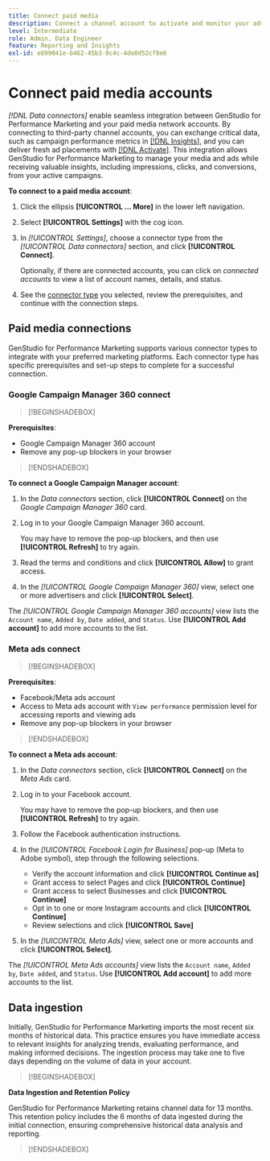 ```yaml
---
title: Connect paid media
description: Connect a channel account to activate and monitor your ads and media with Adobe GenStudio for Performance Marketing.
level: Intermediate
role: Admin, Data Engineer
feature: Reporting and Insights
exl-id: e699041e-b462-45b3-8c4c-4de0d52cf0e6
---
```

# Connect paid media accounts

_[!DNL Data connectors]_ enable seamless integration between GenStudio for Performance Marketing and your paid media network accounts. By connecting to third-party channel accounts, you can exchange critical data, such as campaign performance metrics in [[!DNL Insights]](/help/user-guide/insights/overview.md), and you can deliver fresh ad placements with [[!DNL Activate]](/help/user-guide/activation/overview.md). This integration allows GenStudio for Performance Marketing to manage your media and ads while receiving valuable insights, including impressions, clicks, and conversions, from your active campaigns.

**To connect to a paid media account**:

1. Click the ellipsis **[!UICONTROL ... More]** in the lower left navigation.

1. Select **[!UICONTROL Settings]** with the cog icon.

1. In _[!UICONTROL Settings]_, choose a connector type from the _[!UICONTROL Data connectors]_ section, and click **[!UICONTROL Connect]**.

   Optionally, if there are connected accounts, you can click on _connected accounts_ to view a list of account names, details, and status.

1. See the [connector type](#connector-types) you selected, review the prerequisites, and continue with the connection steps.

## Paid media connections

GenStudio for Performance Marketing supports various connector types to integrate with your preferred marketing platforms. Each connector type has specific prerequisites and set-up steps to complete for a successful connection.

### Google Campaign Manager 360 connect

>[!BEGINSHADEBOX]

**Prerequisites**:

- Google Campaign Manager 360 account
- Remove any pop-up blockers in your browser

>[!ENDSHADEBOX]

**To connect a Google Campaign Manager account**:

1. In the _Data connectors_ section, click **[!UICONTROL Connect]** on the _Google Campaign Manager 360_ card.

1. Log in to your Google Campaign Manager 360 account.

   You may have to remove the pop-up blockers, and then use **[!UICONTROL Refresh]** to try again.

1. Read the terms and conditions and click **[!UICONTROL Allow]** to grant access.

1. In the _[!UICONTROL Google Campaign Manager 360]_ view, select one or more advertisers and click **[!UICONTROL Select]**.

The _[!UICONTROL Google Campaign Manager 360 accounts]_ view lists the `Account name`, `Added by`, `Date added`, and `Status`. Use **[!UICONTROL Add account]** to add more accounts to the list.

### Meta ads connect

>[!BEGINSHADEBOX]

**Prerequisites**:

- Facebook/Meta ads account
- Access to Meta ads account with `View performance` permission level for accessing reports and viewing ads
- Remove any pop-up blockers in your browser

>[!ENDSHADEBOX]

**To connect a Meta ads account**:

1. In the _Data connectors_ section, click **[!UICONTROL Connect]** on the _Meta Ads_ card.

1. Log in to your Facebook account.

   You may have to remove the pop-up blockers, and then use **[!UICONTROL Refresh]** to try again.

1. Follow the Facebook authentication instructions.

1. In the _[!UICONTROL Facebook Login for Business]_ pop-up (Meta to Adobe symbol), step through the following selections.

   - Verify the account information and click **[!UICONTROL Continue as]**
   - Grant access to select Pages and click **[!UICONTROL Continue]**
   - Grant access to select Businesses and click **[!UICONTROL Continue]**
   - Opt in to one or more Instagram accounts and click **[!UICONTROL Continue]**
   - Review selections and click **[!UICONTROL Save]**

1. In the _[!UICONTROL Meta Ads]_ view, select one or more accounts and click **[!UICONTROL Select]**.

The _[!UICONTROL Meta Ads accounts]_ view lists the `Account name`, `Added by`, `Date added`, and `Status`. Use **[!UICONTROL Add account]** to add more accounts to the list.

## Data ingestion

Initially, GenStudio for Performance Marketing imports the most recent six months of historical data. This practice ensures you have immediate access to relevant insights for analyzing trends, evaluating performance, and making informed decisions. The ingestion process may take one to five days depending on the volume of data in your account.

>[!BEGINSHADEBOX]

**Data Ingestion and Retention Policy**

GenStudio for Performance Marketing retains channel data for 13 months. This retention policy includes the 6 months of data ingested during the initial connection, ensuring comprehensive historical data analysis and reporting.

>[!ENDSHADEBOX]
